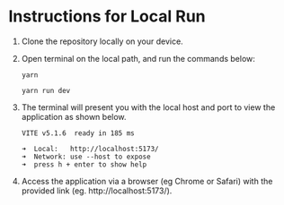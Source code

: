 # Instructions for Local Run

1. Clone the repository locally on your device.
2. Open terminal on the local path, and run the commands below:

   ```
   yarn
   ```

   ```
   yarn run dev
   ```

3. The terminal will present you with the local host and port to view the application as shown below.

   ```
   VITE v5.1.6  ready in 185 ms

   ➜  Local:   http://localhost:5173/
   ➜  Network: use --host to expose
   ➜  press h + enter to show help
   ```

4. Access the application via a browser (eg Chrome or Safari) with the provided link (eg. http://localhost:5173/).
